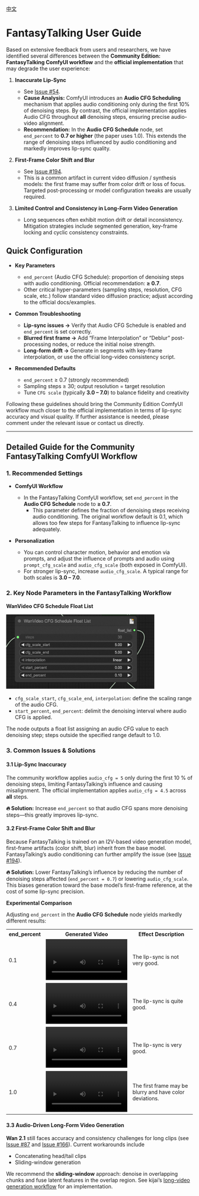 [中文]("./tips_zh.md")

# FantasyTalking User Guide

Based on extensive feedback from users and researchers, we have identified several differences between the **Community Edition: FantasyTalking ComfyUI workflow** and the **official implementation** that may degrade the user experience:  

1. **Inaccurate Lip-Sync**
   - See [Issue #54](https://github.com/Fantasy-AMAP/fantasy-talking/issues/54#issuecomment-2890198393).  
   - **Cause Analysis:** ComfyUI introduces an **Audio CFG Scheduling** mechanism that applies audio conditioning only during the first 10% of denoising steps. By contrast, the official implementation applies Audio CFG throughout **all** denoising steps, ensuring precise audio-video alignment.  
   - **Recommendation:** In the **Audio CFG Schedule** node, set `end_percent` to **0.7 or higher** (the paper uses 1.0). This extends the range of denoising steps influenced by audio conditioning and markedly improves lip-sync quality.

2. **First-Frame Color Shift and Blur**
   - See [Issue #194](https://github.com/kijai/ComfyUI-WanVideoWrapper/issues/194).  
   - This is a common artifact in current video diffusion / synthesis models: the first frame may suffer from color drift or loss of focus. Targeted post-processing or model configuration tweaks are usually required.

3. **Limited Control and Consistency in Long-Form Video Generation**
   - Long sequences often exhibit motion drift or detail inconsistency. Mitigation strategies include segmented generation, key-frame locking and cyclic consistency constraints.

## Quick Configuration

- **Key Parameters**  
  - `end_percent` (Audio CFG Schedule): proportion of denoising steps with audio conditioning. Official recommendation: **≥ 0.7**.  
  - Other critical hyper-parameters (sampling steps, resolution, CFG scale, etc.) follow standard video diffusion practice; adjust according to the official docs/examples.

- **Common Troubleshooting**  
  - **Lip-sync issues →** Verify that Audio CFG Schedule is enabled and `end_percent` is set correctly.  
  - **Blurred first frame →** Add “Frame Interpolation” or “Deblur” post-processing nodes, or reduce the initial noise strength.  
  - **Long-form drift →** Generate in segments with key-frame interpolation, or use the official long-video consistency script.

- **Recommended Defaults**  
  - `end_percent` ≥ 0.7 (strongly recommended)  
  - Sampling steps ≥ 30; output resolution = target resolution  
  - Tune `CFG scale` (typically **3.0 – 7.0**) to balance fidelity and creativity

Following these guidelines should bring the Community Edition ComfyUI workflow much closer to the official implementation in terms of lip-sync accuracy and visual quality. If further assistance is needed, please comment under the relevant issue or contact us directly.

---

## Detailed Guide for the Community FantasyTalking ComfyUI Workflow

### 1. Recommended Settings
- **ComfyUI Workflow**  
  - In the FantasyTalking ComfyUI workflow, set `end_percent` in the **Audio CFG Schedule** node to **≥ 0.7**.  
    - This parameter defines the fraction of denoising steps receiving audio conditioning. The original workflow default is 0.1, which allows too few steps for FantasyTalking to influence lip-sync adequately.

- **Personalization**  
  - You can control character motion, behavior and emotion via prompts, and adjust the influence of prompts and audio using `prompt_cfg_scale` and `audio_cfg_scale` (both exposed in ComfyUI).  
  - For stronger lip-sync, increase `audio_cfg_scale`. A typical range for both scales is **3.0 – 7.0**.

### 2. Key Node Parameters in the FantasyTalking Workflow
**WanVideo CFG Schedule Float List**

<img src="assets/audio_cfg_node.png" alt="Audio CFG Node" width="400" height="200" />

- `cfg_scale_start`, `cfg_scale_end`, `interpolation`: define the scaling range of the audio CFG.  
- `start_percent`, `end_percent`: delimit the denoising interval where audio CFG is applied.

The node outputs a float list assigning an audio CFG value to each denoising step; steps outside the specified range default to 1.0.

### 3. Common Issues & Solutions

#### 3.1 Lip-Sync Inaccuracy
The community workflow applies `audio_cfg = 5` only during the first 10 % of denoising steps, limiting FantasyTalking’s influence and causing misalignment. The official implementation applies `audio_cfg = 4.5` across **all** steps.

**🔥 Solution:** Increase `end_percent` so that audio CFG spans more denoising steps—this greatly improves lip-sync.

#### 3.2 First-Frame Color Shift and Blur
Because FantasyTalking is trained on an I2V-based video generation model, first-frame artifacts (color shift, blur) inherit from the base model. FantasyTalking’s audio conditioning can further amplify the issue (see [Issue #194](https://github.com/kijai/ComfyUI-WanVideoWrapper/issues/194)).

**🔥 Solution:** Lower FantasyTalking’s influence by reducing the number of denoising steps affected (`end_percent = 0.7`) or lowering `audio_cfg_scale`. This biases generation toward the base model’s first-frame reference, at the cost of some lip-sync precision.

**Experimental Comparison**

Adjusting `end_percent` in the **Audio CFG Schedule** node yields markedly different results:

<table>
  <tr>
    <th>end_percent</th>
    <th>Generated Video</th>
    <th>Effect Description</th>
  </tr>
  <tr>
    <td>0.1</td>
    <td>
      <video controls style="width: 220px; height: auto;">
        <source src="https://github.com/user-attachments/assets/3479089e-e5ca-45ad-a69e-88ef4e11603b" type="video/mp4">
        Your browser does not support the video tag.
      </video>
    </td>
    <td>The lip-sync is not very good.</td>
      </tr>
  <tr>
    <td>0.4</td>
    <td>
      <video controls style="width: 220px; height: auto;">
        <source src="https://github.com/user-attachments/assets/716c830f-bef2-44cc-970b-f776efd1f1ee" type="video/mp4">
        Your browser does not support the video tag.
      </video>
    </td>
    <td>The lip-sync is quite good.</td>
  </tr>
  <tr>
    <td>0.7</td>
    <td>
      <video controls style="width: 220px; height: auto;">
        <source src="https://github.com/user-attachments/assets/82189ed3-5647-4277-b27a-4753619024a2" type="video/mp4">
        Your browser does not support the video tag.
      </video>
    </td>
    <td>The lip-sync is very good.</td>
  </tr>
  <tr>
    <td>1.0</td>
    <td>
      <video controls style="width: 220px; height: auto;">
        <source src="https://github.com/user-attachments/assets/9e0a4f90-d2e6-4ac8-baf9-7979090df9c0" type="video/mp4">
        Your browser does not support the video tag.
      </video>
    </td>
    <td>The first frame may be blurry and have color deviations.</td>
  </tr>
</table>

#### 3.3 Audio-Driven Long-Form Video Generation
**Wan 2.1** still faces accuracy and consistency challenges for long clips (see [Issue #87](https://github.com/kijai/ComfyUI-WanVideoWrapper/issues/87) and [Issue #166](https://github.com/kijai/ComfyUI-WanVideoWrapper/issues/166)). Current workarounds include

- Concatenating head/tail clips  
- Sliding-window generation

We recommend the **sliding-window** approach: denoise in overlapping chunks and fuse latent features in the overlap region. See kijai’s [long-video generation workflow](https://github.com/kijai/ComfyUI-WanVideoWrapper/blob/main/example_workflows/wanvideo_long_T2V_example_01.json) for an implementation.